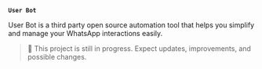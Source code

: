 **`User Bot`**

User Bot is a third party open source automation tool that helps you simplify and manage your WhatsApp interactions easily.

> 🚧 This project is still in progress. Expect updates, improvements, and possible changes.
